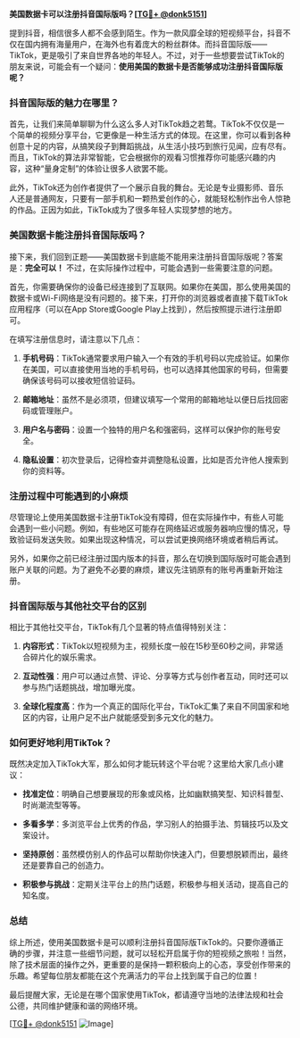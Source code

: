 **美国数据卡可以注册抖音国际版吗？[[TG💪+ @donk5151](https://t.me/s/donk5151)]**

提到抖音，相信很多人都不会感到陌生。作为一款风靡全球的短视频平台，抖音不仅在国内拥有海量用户，在海外也有着庞大的粉丝群体。而抖音国际版——TikTok，更是吸引了来自世界各地的年轻人。不过，对于一些想要尝试TikTok的朋友来说，可能会有一个疑问：**使用美国的数据卡是否能够成功注册抖音国际版呢？**

### 抖音国际版的魅力在哪里？

首先，让我们来简单聊聊为什么这么多人对TikTok趋之若鹜。TikTok不仅仅是一个简单的视频分享平台，它更像是一种生活方式的体现。在这里，你可以看到各种创意十足的内容，从搞笑段子到舞蹈挑战，从生活小技巧到旅行见闻，应有尽有。而且，TikTok的算法非常智能，它会根据你的观看习惯推荐你可能感兴趣的内容，这种“量身定制”的体验让很多人欲罢不能。

此外，TikTok还为创作者提供了一个展示自我的舞台。无论是专业摄影师、音乐人还是普通网友，只要有一部手机和一颗热爱创作的心，就能轻松制作出令人惊艳的作品。正因为如此，TikTok成为了很多年轻人实现梦想的地方。

### 美国数据卡能注册抖音国际版吗？

接下来，我们回到正题——美国数据卡到底能不能用来注册抖音国际版呢？答案是：**完全可以！** 不过，在实际操作过程中，可能会遇到一些需要注意的问题。

首先，你需要确保你的设备已经连接到了互联网。如果你在美国，那么使用美国的数据卡或Wi-Fi网络是没有问题的。接下来，打开你的浏览器或者直接下载TikTok应用程序（可以在App Store或Google Play上找到），然后按照提示进行注册即可。

在填写注册信息时，请注意以下几点：

1. **手机号码**：TikTok通常要求用户输入一个有效的手机号码以完成验证。如果你在美国，可以直接使用当地的手机号码，也可以选择其他国家的号码，但需要确保该号码可以接收短信验证码。
   
2. **邮箱地址**：虽然不是必须项，但建议填写一个常用的邮箱地址以便日后找回密码或管理账户。

3. **用户名与密码**：设置一个独特的用户名和强密码，这样可以保护你的账号安全。

4. **隐私设置**：初次登录后，记得检查并调整隐私设置，比如是否允许他人搜索到你的资料等。

### 注册过程中可能遇到的小麻烦

尽管理论上使用美国数据卡注册TikTok没有障碍，但在实际操作中，有些人可能会遇到一些小问题。例如，有些地区可能存在网络延迟或服务器响应慢的情况，导致验证码发送失败。如果出现这种情况，可以尝试更换网络环境或者稍后再试。

另外，如果你之前已经注册过国内版本的抖音，那么在切换到国际版时可能会遇到账户关联的问题。为了避免不必要的麻烦，建议先注销原有的账号再重新开始注册。

### 抖音国际版与其他社交平台的区别

相比于其他社交平台，TikTok有几个显著的特点值得特别关注：

1. **内容形式**：TikTok以短视频为主，视频长度一般在15秒至60秒之间，非常适合碎片化的娱乐需求。
   
2. **互动性强**：用户可以通过点赞、评论、分享等方式与创作者互动，同时还可以参与热门话题挑战，增加曝光度。

3. **全球化程度高**：作为一个真正的国际化平台，TikTok汇集了来自不同国家和地区的内容，让用户足不出户就能感受到多元文化的魅力。

### 如何更好地利用TikTok？

既然决定加入TikTok大军，那么如何才能玩转这个平台呢？这里给大家几点小建议：

- **找准定位**：明确自己想要展现的形象或风格，比如幽默搞笑型、知识科普型、时尚潮流型等等。
  
- **多看多学**：多浏览平台上优秀的作品，学习别人的拍摄手法、剪辑技巧以及文案设计。

- **坚持原创**：虽然模仿别人的作品可以帮助你快速入门，但要想脱颖而出，最终还是要靠自己的创造力。

- **积极参与挑战**：定期关注平台上的热门话题，积极参与相关活动，提高自己的知名度。

### 总结

综上所述，使用美国数据卡是可以顺利注册抖音国际版TikTok的。只要你遵循正确的步骤，并注意一些细节问题，就可以轻松开启属于你的短视频之旅啦！当然，除了技术层面的操作之外，更重要的是保持一颗积极向上的心态，享受创作带来的乐趣。希望每位朋友都能在这个充满活力的平台上找到属于自己的位置！

最后提醒大家，无论是在哪个国家使用TikTok，都请遵守当地的法律法规和社会公德，共同维护健康和谐的网络环境。

[[TG💪+ @donk5151](https://t.me/s/donk5151) ![Image](https://i.postimg.cc/rwNCRYN7/Snipaste-2025-04-30-17-27-05.png)]
